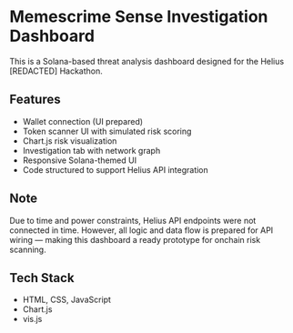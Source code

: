 # Memescrime Sense Investigation Dashboard

This is a Solana-based threat analysis dashboard designed for the Helius [REDACTED] Hackathon.

## Features

- Wallet connection (UI prepared)
- Token scanner UI with simulated risk scoring
- Chart.js risk visualization
- Investigation tab with network graph
- Responsive Solana-themed UI
- Code structured to support Helius API integration

## Note

Due to time and power constraints, Helius API endpoints were not connected in time. However, all logic and data flow is prepared for API wiring — making this dashboard a ready prototype for onchain risk scanning.

## Tech Stack

- HTML, CSS, JavaScript
- Chart.js
- vis.js
